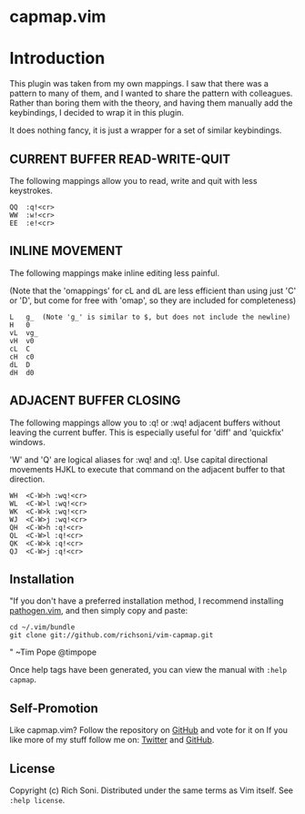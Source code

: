 # capmap.vim

Introduction
===================================

This plugin was taken from my own mappings.  I saw that there was a pattern to many of them, and
I wanted to share the pattern with colleagues.  Rather than boring them with the theory, and having them
manually add the keybindings, I decided to wrap it in this plugin.

It does nothing fancy, it is just a wrapper for a set of similar keybindings.

CURRENT BUFFER READ-WRITE-QUIT
-------------------------------------

The following mappings allow you to read, write and quit with less keystrokes.
```vim
QQ  :q!<cr>
WW  :w!<cr>
EE  :e!<cr>
```

INLINE MOVEMENT
----------------------

The following mappings make inline editing less painful.

(Note that the 'omappings' for cL and dL are less efficient
than using just 'C' or 'D', but come for free with 'omap', so they are
included for completeness)


```vim
L   g_  (Note 'g_' is similar to $, but does not include the newline)
H   0
vL  vg_
vH  v0
cL  C
cH  c0
dL  D
dH  d0
```


ADJACENT BUFFER CLOSING
-------------------------------

The following mappings allow you to :q! or :wq! adjacent buffers without
leaving the current buffer.  This is especially useful for 'diff' and
'quickfix' windows.

 'W' and 'Q' are logical aliases for :wq! and :q!.  Use capital directional movements HJKL to
execute that command on the adjacent buffer to that direction.


```vim
WH  <C-W>h :wq!<cr>
WL  <C-W>l :wq!<cr>
WK  <C-W>k :wq!<cr>
WJ  <C-W>j :wq!<cr>
QH  <C-W>h :q!<cr>
QL  <C-W>l :q!<cr>
QK  <C-W>k :q!<cr>
QJ  <C-W>j :q!<cr>
```

## Installation

"If you don't have a preferred installation method, I recommend
installing [pathogen.vim](https://github.com/tpope/vim-pathogen), and
then simply copy and paste:

    cd ~/.vim/bundle
    git clone git://github.com/richsoni/vim-capmap.git
" ~Tim Pope @timpope

Once help tags have been generated, you can view the manual with
`:help capmap`.

## Self-Promotion

Like capmap.vim? Follow the repository on
[GitHub](https://github.com/richsoni/vim-capmap) and vote for it on
If you like more of my stuff follow me on:
[Twitter](http://twitter.com/richsoni) and
[GitHub](https://github.com/richsoni).

## License

Copyright (c) Rich Soni.  Distributed under the same terms as Vim itself.
See `:help license`.
